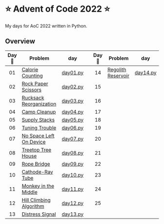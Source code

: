 # :star: Advent of Code 2022 :star:

My days for AoC 2022 written in Python.

## Overview

| Day :christmas_tree: | Problem | day | | Day :christmas_tree: | Problem | day |
| :---: | --- | --- | --- | :---: | --- | --- |
| 01 | [Calorie Counting](https://adventofcode.com/2022/1) | [day01.py](src/solutions/day01/day_nice01.py) || 14 | [Regolith Reservoir](https://adventofcode.com/2022/14) | [day14.py](src/solutions/day14.py) |
| 02 | [Rock Paper Scissors](https://adventofcode.com/2022/2) | [day02.py](src/solutions/day02.py) || 15 | [](https://adventofcode.com/2022/15) | [](src/solutions/day15.py) |
| 03 | [Rucksack Reorganization](https://adventofcode.com/2022/3) | [day03.py](src/solutions/day03.py) || 16 | [](https://adventofcode.com/2022/16) | [](src/solutions/day16.py) |
| 04 | [Camp Cleanup](https://adventofcode.com/2022/4) | [day04.py](src/solutions/day04.py) || 17 | [](https://adventofcode.com/2022/17) | [](src/solutions/day17.py) |
| 05 | [Supply Stacks](https://adventofcode.com/2022/5) | [day05.py](src/solutions/day05.py) || 18 | [](https://adventofcode.com/2022/18) | [](src/solutions/day18.py) |
| 06 | [Tuning Trouble](https://adventofcode.com/2022/6) | [day06.py](src/solutions/day06.py) || 19 | [](https://adventofcode.com/2022/19) | [](src/solutions/day19.py) |
| 07 | [No Space Left On Device](https://adventofcode.com/2022/7) | [day07.py](src/solutions/day07.py) || 20 | [](https://adventofcode.com/2022/20) | [](src/solutions/day20.py) 
| 08 | [Treetop Tree House](https://adventofcode.com/2022/8) | [day08.py](src/solutions/day08.py) || 21 | [](https://adventofcode.com/2022/21) | [](src/solutions/day21.py) |
| 09 | [Rope Bridge](https://adventofcode.com/2022/9) | [day09.py](src/solutions/day09.py) || 22 | [](https://adventofcode.com/2022/22) | [](src/solutions/day22.py) |
| 10 | [Cathode-Ray Tube](https://adventofcode.com/2022/10) | [day10.py](src/solutions/day10.py) || 23 | [](https://adventofcode.com/2022/23) | [](src/solutions/day23.py) |
| 11 | [Monkey in the Middle](https://adventofcode.com/2022/11) | [day11.py](src/solutions/day11.py) || 24 | [](https://adventofcode.com/2022/24) | [](src/solutions/day24.py) |
| 12 | [Hill Climbing Algorithm](https://adventofcode.com/2022/12) | [day12.py](src/solutions/day12.py) || 25 | [](https://adventofcode.com/2022/25) | [](src/solutions/day25.py) |
| 13 | [Distress Signal](https://adventofcode.com/2022/13) | [day13.py](src/solutions/day13.py) |